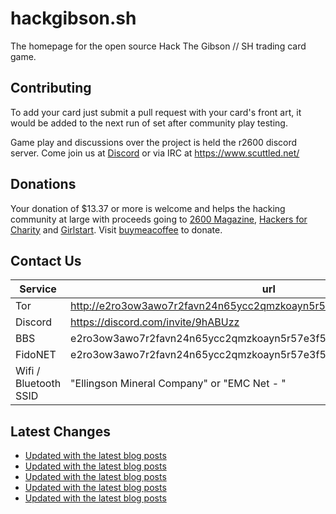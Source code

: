 # hackgibson.sh
The homepage for the open source Hack The Gibson // SH trading card game.


## Contributing

To add your card just submit a pull request with your card's front art, it would be added to the next run of set after community play testing.

Game play and discussions over the project is held the r2600 discord server. Come join us at [Discord](https://discord.com/invite/9hABUzz) or via IRC at https://www.scuttled.net/


## Donations

Your donation of $13.37 or more is welcome and helps the hacking community at large with proceeds going to [2600 Magazine](https://2600.com/), [Hackers for Charity](https://hackersforcharity.org) and [Girlstart](https://girlstart.org).  Visit [buymeacoffee](https://www.buymeacoffee.com/hackgibson.sh) to donate.


## Contact Us

Service | url
-|-
Tor | http://e2ro3ow3awo7r2favn24n65ycc2qmzkoayn5r57e3f56nvjwdcgg32ad.onion
Discord | https://discord.com/invite/9hABUzz
BBS | e2ro3ow3awo7r2favn24n65ycc2qmzkoayn5r57e3f56nvjwdcgg32ad.onion:23
FidoNET | e2ro3ow3awo7r2favn24n65ycc2qmzkoayn5r57e3f56nvjwdcgg32ad.onion:24554
Wifi / Bluetooth SSID | "Ellingson Mineral Company" or "EMC Net - <fidonet address>"

## Latest Changes
<!-- BLOG-POST-LIST:START -->
- [Updated with the latest blog posts](https://github.com/DFW2600/hackgibson.sh/commit/45b8b623590f99e7edea777e0f23998b80d29044)
- [Updated with the latest blog posts](https://github.com/DFW2600/hackgibson.sh/commit/c4f32045fd0e676e50418c486b2f2109d6a2e5e3)
- [Updated with the latest blog posts](https://github.com/DFW2600/hackgibson.sh/commit/9582d41df81d65d9979b75a77636b847e1af9e84)
- [Updated with the latest blog posts](https://github.com/DFW2600/hackgibson.sh/commit/79938bc8da2dee574ec56f0dee32ff28cdcd0463)
- [Updated with the latest blog posts](https://github.com/DFW2600/hackgibson.sh/commit/dab820c6f86153850d033e1d9fead8b36ae6167e)
<!-- BLOG-POST-LIST:END -->
